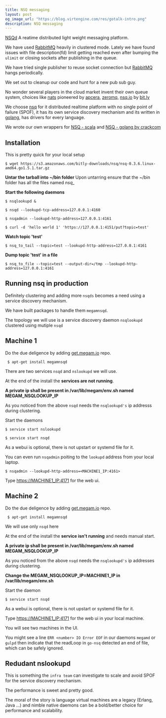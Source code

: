 ```yaml
---
title: NSQ messaging
layout: post
og_image_url: "https://blog.virtengine.com/res/gotalk-intro.png"
description: NSQ messaging
---
```


[NSQd](https://nsdq.io) A reatime distributed light weight messaging platform.

We have used [RabbitMQ](https://www.rabbitmq.com) heavily in clustered mode. Lately we have found issues with file description(fd) limit getting reached even after bumping the `ulimit` or closing sockets after publishing in the queue.

We have tried single publisher to reuse socket connection but [RabbitMQ](https://www.rabbitmq.com) hangs periodically.

We set out to cleanup our code and hunt for a new pub sub guy.

No wonder several players in the cloud market invent their own queue system, choices like [nats](https://nats.io/) pioneered by [apcera](https://www.apcera.com), [zeromq](https://zeromq.org/), [nsq.io](https://nsqio) by [bit.ly](https://bit.ly)

We choose [nsq](nsq.io) for it distributed realtime platform with no single point of failure (SPOF), it has its own service discovery mechanism and its written in [golang](https://golang.org), has drivers for every language.

We wrote our own wrappers for [NSQ - scala](https://github.com/megamsys/megam_common.git) and [NSQ - golang by crackcom](https://github.com/crackcomm/nsqueue)

## Installation

This is pretty quick for your local setup

    $ wget https://s3.amazonaws.com/bitly-downloads/nsq/nsq-0.3.6.linux-amd64.go1.5.1.tar.gz


**Untar the tarball into ~/bin folder**
Upon untarring ensure that the ~/bin folder has all the files named *nsq_*

**Start the following daemons**

	$ nsqlookupd &

    $ nsqd --lookupd-tcp-address=127.0.0.1:4160

    $ nsqadmin --lookupd-http-address=127.0.0.1:4161

    $ curl -d 'hello world 1' 'https://127.0.0.1:4151/put?topic=test'

**Watch topic 'test'**

    $ nsq_to_tail --topic=test --lookupd-http-address=127.0.0.1:4161

**Dump topic 'test' in a file**

    $ nsq_to_file --topic=test --output-dir=/tmp --lookupd-http-address=127.0.0.1:4161

## Running nsq in production

Definitely clustering and adding more `nsqds` becomes a need using a service discovery mechanism.

We have built packages to handle them `megamnsqd`.

The topology we will use is a service discovery daemon `nsqlookupd` clustered using mutiple `nsqd`

## Machine 1
Do the due deligence by adding [get.megam.io](https://get.megam.io) repo.

     $ apt-get install megamnsqd

There are two services  `nsqd` and `nslookupd` we will use.  

At the end of the install the **services are not running**.

**A private ip shall be present in /var/lib/megam/env.sh named MEGAM_NSQLOOKUP_IP**

As you noticed from the above `nsqd` needs the `nsqlookupd's` ip addresss during clustering.

Start the daemons

	$ service start nslookupd

    $ service start nsqd

As a webui is optional, there is not upstart or systemd file for it.  

You can even run `nsqadmin` poiting to the `lookupd` address from  your local laptop.


    $ nsqadmin --lookupd-http-address=<MACHINE1_IP:4161>

Type [https://MACHINE1_IP:4171](https://MACHINE1_IP:4171) for the web ui.


## Machine 2
Do the due deligence by adding [get.megam.io](https://get.megam.io) repo.

     $ apt-get install megamnsqd

We will use only `nsqd` here

At the end of the install the **service isn't running** and needs manual start.

**A private ip shall be present in /var/lib/megam/env.sh named MEGAM_NSQLOOKUP_IP**

As you noticed from the above `nsqd` needs the `nsqlookupd's` ip addresses during clustering.

**Change the MEGAM_NSQLOOKUP_IP=MACHINE1_IP in /var/lib/megam/env.sh**

Start the daemon

    $ service start nsqd

As a webui is optional, there is not upstart or systemd file for it.


Type [https://MACHINE1_IP:4171](https://MACHINE1_IP:4171) for the web ui in your local machine.

You will see two machines in the UI.

You might see a line `ERR <number> IO Error EOF` in our  daemons `megamd` or `gulpd` then indicate that the readLoop in `go-nsq` detected an end of file, which can be safely ignored.

## Redudant nslookupd
This is something the `infra team` can investigate to scale and avoid SPOF for the service discovery mechanism.

The performance is sweet and pretty good.

The moral of the story is language virtual machines are a legacy (Erlang, Java ...) and nimble native daemons can be a bold/better choice for performance and scalability.
